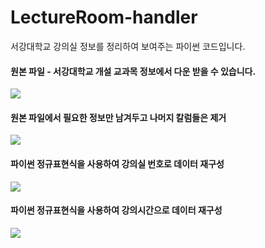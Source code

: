 # LectureRoom-handler
서강대학교 강의실 정보를 정리하여 보여주는 파이썬 코드입니다.

#### 원본 파일 - 서강대학교 개설 교과목 정보에서 다운 받을 수 있습니다.
<img src="https://rawgit.com/hcn1519/LectureRoom-handler/master/images/image1.png">

<br/>

#### 원본 파일에서 필요한 정보만 남겨두고 나머지 칼럼들은 제거
<img src="https://rawgit.com/hcn1519/LectureRoom-handler/master/images/image2.png">

<br/>

#### 파이썬 정규표현식을 사용하여 강의실 번호로 데이터 재구성
<img src="https://rawgit.com/hcn1519/LectureRoom-handler/master/images/image3.png">

<br/>

#### 파이썬 정규표현식을 사용하여 강의시간으로 데이터 재구성
<img src="https://rawgit.com/hcn1519/LectureRoom-handler/master/images/image4.png">
